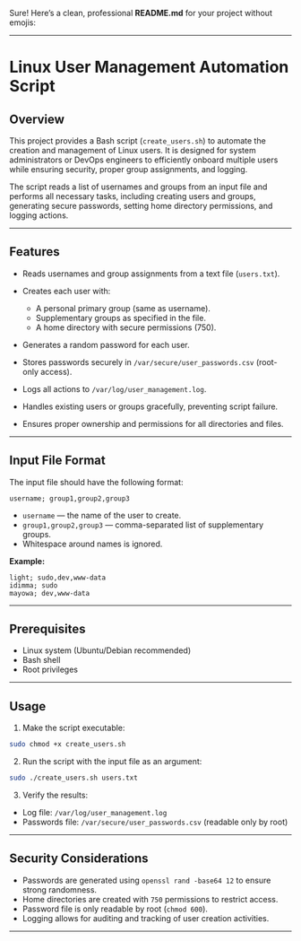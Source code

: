 Sure! Here’s a clean, professional **README.md** for your project without emojis:

---

# Linux User Management Automation Script

## Overview

This project provides a Bash script (`create_users.sh`) to automate the creation and management of Linux users. It is designed for system administrators or DevOps engineers to efficiently onboard multiple users while ensuring security, proper group assignments, and logging.

The script reads a list of usernames and groups from an input file and performs all necessary tasks, including creating users and groups, generating secure passwords, setting home directory permissions, and logging actions.

---

## Features

* Reads usernames and group assignments from a text file (`users.txt`).
* Creates each user with:

  * A personal primary group (same as username).
  * Supplementary groups as specified in the file.
  * A home directory with secure permissions (750).
* Generates a random password for each user.
* Stores passwords securely in `/var/secure/user_passwords.csv` (root-only access).
* Logs all actions to `/var/log/user_management.log`.
* Handles existing users or groups gracefully, preventing script failure.
* Ensures proper ownership and permissions for all directories and files.

---

## Input File Format

The input file should have the following format:

```
username; group1,group2,group3
```

* `username` — the name of the user to create.
* `group1,group2,group3` — comma-separated list of supplementary groups.
* Whitespace around names is ignored.

**Example:**

```
light; sudo,dev,www-data
idimma; sudo
mayowa; dev,www-data
```

---

## Prerequisites

* Linux system (Ubuntu/Debian recommended)
* Bash shell
* Root privileges

---

## Usage

1. Make the script executable:

```bash
sudo chmod +x create_users.sh
```

2. Run the script with the input file as an argument:

```bash
sudo ./create_users.sh users.txt
```

3. Verify the results:

* Log file: `/var/log/user_management.log`
* Passwords file: `/var/secure/user_passwords.csv` (readable only by root)

---

## Security Considerations

* Passwords are generated using `openssl rand -base64 12` to ensure strong randomness.
* Home directories are created with `750` permissions to restrict access.
* Password file is only readable by root (`chmod 600`).
* Logging allows for auditing and tracking of user creation activities.

---

